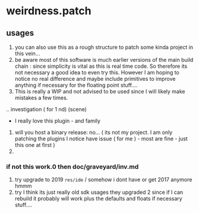 # weirdness.patch
## usages
1. you can also use this as a rough structure to patch some kinda project in this vein...
2. be aware most of this software is much earlier versions of the main build chain : since simplicity is vital as this is real time code. So therefore its not necessary a good idea to even try this. However I am hoping to notice no real difference and maybe include primitives to improve anything if necessary for the floating point stuff.... 
3. This is really a WIP and not advised to be used since I will likely make mistakes a few times.

.. investigation ( for 1 nd) (scene)
- I really love this plugin - and family
1. will you host a binary release: no... ( its not my project. I am only patching the plugins I notice have issue ( for me )  - most are fine - just this one at first )
2. 
### if not this work.0 then doc/graveyard/inv.md
1. try upgrade to 2019 `res/ide` / somehow i dont have or get 2017 anymore hmmm
2. try I think its just really old sdk usages they upgraded 2 since if I can rebuild it probably will work plus the defaults and floats if necessary stuff....
